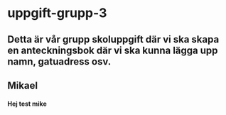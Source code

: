 # uppgift-grupp-3

## Detta är vår grupp skoluppgift där vi ska skapa en anteckningsbok där vi ska kunna lägga upp namn, gatuadress osv.

## Mikael

#### Hej test mike
